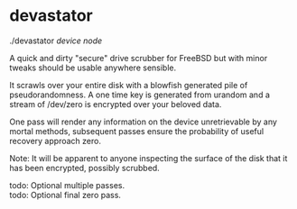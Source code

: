# devastator

./devastator <i>device node</i>

A quick and dirty "secure" drive scrubber for FreeBSD but with minor tweaks
should be usable anywhere sensible.

It scrawls over your entire disk with a blowfish generated pile of 
pseudorandomness. A one time key is generated from urandom and a stream of
/dev/zero is encrypted over your beloved data.

One pass will render any information on the device unretrievable by any mortal 
methods, subsequent passes ensure the probability of useful recovery approach
zero.

Note: It will be apparent to anyone inspecting the surface of the disk that
it has been encrypted, possibly scrubbed. 

todo:	Optional multiple passes.<br>
todo:	Optional final zero pass.<br>
